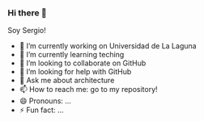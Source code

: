 ### Hi there 👋
Soy Sergio!

- 🔭 I’m currently working on Universidad de La Laguna
- 🌱 I’m currently learning teching
- 👯 I’m looking to collaborate on GitHub
- 🤔 I’m looking for help with GitHub
- 💬 Ask me about architecture
- 📫 How to reach me: go to my repository!
- 😄 Pronouns: ...
- ⚡ Fun fact: ...
